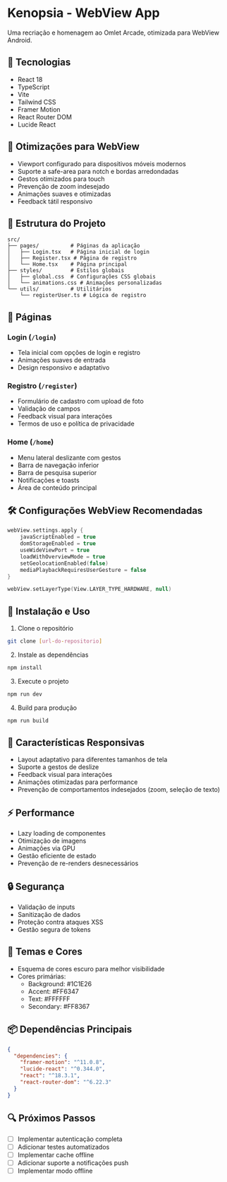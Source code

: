 # Kenopsia - WebView App

Uma recriação e homenagem ao Omlet Arcade, otimizada para WebView Android.

## 🚀 Tecnologias

- React 18
- TypeScript
- Vite
- Tailwind CSS
- Framer Motion
- React Router DOM
- Lucide React

## 📱 Otimizações para WebView

- Viewport configurado para dispositivos móveis modernos
- Suporte a safe-area para notch e bordas arredondadas
- Gestos otimizados para touch
- Prevenção de zoom indesejado
- Animações suaves e otimizadas
- Feedback tátil responsivo

## 📂 Estrutura do Projeto

```
src/
├── pages/          # Páginas da aplicação
│   ├── Login.tsx   # Página inicial de login
│   ├── Register.tsx # Página de registro
│   └── Home.tsx    # Página principal
├── styles/         # Estilos globais
│   ├── global.css  # Configurações CSS globais
│   └── animations.css # Animações personalizadas
└── utils/          # Utilitários
    └── registerUser.ts # Lógica de registro
```

## 🔐 Páginas

### Login (`/login`)
- Tela inicial com opções de login e registro
- Animações suaves de entrada
- Design responsivo e adaptativo

### Registro (`/register`)
- Formulário de cadastro com upload de foto
- Validação de campos
- Feedback visual para interações
- Termos de uso e política de privacidade

### Home (`/home`)
- Menu lateral deslizante com gestos
- Barra de navegação inferior
- Barra de pesquisa superior
- Notificações e toasts
- Área de conteúdo principal

## 🛠 Configurações WebView Recomendadas

```kotlin
webView.settings.apply {
    javaScriptEnabled = true
    domStorageEnabled = true
    useWideViewPort = true
    loadWithOverviewMode = true
    setGeolocationEnabled(false)
    mediaPlaybackRequiresUserGesture = false
}

webView.setLayerType(View.LAYER_TYPE_HARDWARE, null)
```

## 🔧 Instalação e Uso

1. Clone o repositório
```bash
git clone [url-do-repositorio]
```

2. Instale as dependências
```bash
npm install
```

3. Execute o projeto
```bash
npm run dev
```

4. Build para produção
```bash
npm run build
```

## 📱 Características Responsivas

- Layout adaptativo para diferentes tamanhos de tela
- Suporte a gestos de deslize
- Feedback visual para interações
- Animações otimizadas para performance
- Prevenção de comportamentos indesejados (zoom, seleção de texto)

## ⚡ Performance

- Lazy loading de componentes
- Otimização de imagens
- Animações via GPU
- Gestão eficiente de estado
- Prevenção de re-renders desnecessários

## 🔒 Segurança

- Validação de inputs
- Sanitização de dados
- Proteção contra ataques XSS
- Gestão segura de tokens

## 🎨 Temas e Cores

- Esquema de cores escuro para melhor visibilidade
- Cores primárias:
  - Background: #1C1E26
  - Accent: #FF6347
  - Text: #FFFFFF
  - Secondary: #FF8367

## 📦 Dependências Principais

```json
{
  "dependencies": {
    "framer-motion": "^11.0.8",
    "lucide-react": "^0.344.0",
    "react": "^18.3.1",
    "react-router-dom": "^6.22.3"
  }
}
```

## 🔍 Próximos Passos

- [ ] Implementar autenticação completa
- [ ] Adicionar testes automatizados
- [ ] Implementar cache offline
- [ ] Adicionar suporte a notificações push
- [ ] Implementar modo offline
